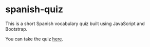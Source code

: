 # spanish-quiz

This is a short Spanish vocabulary quiz built using JavaScript and Bootstrap.

You can take the quiz [here](https://kellydownes.net/spanish-quiz/).

